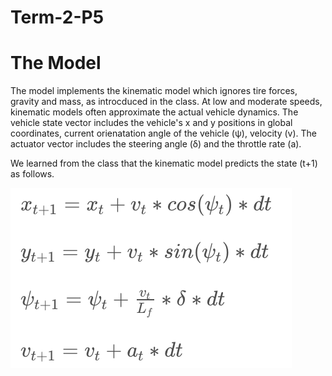 # Term-2-P5
# The Model
The model implements the kinematic model which ignores tire forces, gravity and mass, as introcduced in the class. At low and moderate speeds, kinematic models often approximate the actual vehicle dynamics. The vehicle state vector includes the vehicle's x and y positions in global coordinates, current orienatation angle of the vehicle (ψ), velocity (v). The actuator vector includes the steering angle (δ) and the throttle rate (a). 

We learned from the class that the kinematic model predicts the state (t+1) as follows. 

![equations](./Kinematic.png)
